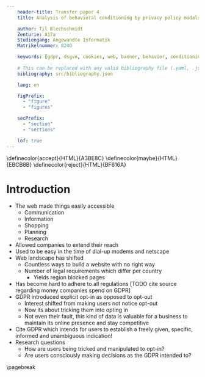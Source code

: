 ```yaml
---
    header-title: Transfer paper 4
    title: Analysis of behavioral conditioning by privacy policy modals

    author: Til Blechschmidt
    Zenturie: A17a
    Studiengang: Angewandte Informatik
    Matrikelnummer: 8240

    keywords: [gdpr, dsgvo, cookies, web, banner, behavior, conditioning, survey]
    
    # This can be replaced with any valid bibliography file (.yaml, .json, .bib)
    bibliography: src/bibliography.json

    lang: en

    figPrefix:
      - "figure"
      - "figures"

    secPrefix:
      - "section"
      - "sections"

    lof: true
---
```


\definecolor{accept}{HTML}{A3BE8C}
\definecolor{maybe}{HTML}{EBCB8B}
\definecolor{reject}{HTML}{BF616A}

# Introduction

- The web made things easily accessible
  - Communication
  - Information
  - Shopping
  - Planning
  - Research
- Allowed companies to extend their reach
- Used to be easy in the time of dial-up modems and netscape
- Web landscape has shifted
  - Countless ways to build a website with no right way
  - Number of legal requirements which differ per country
    - Yields region blocked pages
- Has become hard to adhere to all regulations [TODO cite source regarding money companies spend on GDPR]
- GDPR introduced explicit opt-in as opposed to opt-out
  - Interest shifted from making users not notice opt-out
  - Now its about tricking them into opting in
  - Not even their fault, this kind of data is valuable for a business to maintain its online presence and stay competitive
- Cite GDPR which intends for users to establish a freely given, specific, informed and unambiguous indication!
- Research questions
  - How are users being tricked and manipulated to opt-in?
  - Are users consciously making decisions as the GDPR intended to?

\pagebreak
